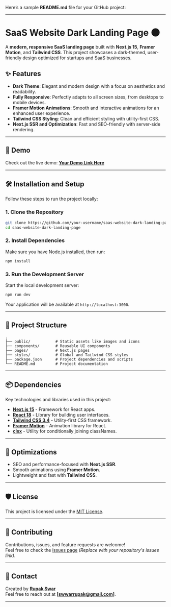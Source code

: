 Here’s a sample **README.md** file for your GitHub project:

---

# SaaS Website Dark Landing Page 🌑

A **modern, responsive SaaS landing page** built with **Next.js 15**, **Framer Motion**, and **Tailwind CSS**. This project showcases a dark-themed, user-friendly design optimized for startups and SaaS businesses. 

## ✨ Features
- **Dark Theme**: Elegant and modern design with a focus on aesthetics and readability.
- **Fully Responsive**: Perfectly adapts to all screen sizes, from desktops to mobile devices.
- **Framer Motion Animations**: Smooth and interactive animations for an enhanced user experience.
- **Tailwind CSS Styling**: Clean and efficient styling with utility-first CSS.
- **Next.js SSR and Optimization**: Fast and SEO-friendly with server-side rendering.

---

## 🚀 Demo

Check out the live demo: [**Your Demo Link Here**](#)  


---

## 🛠️ Installation and Setup

Follow these steps to run the project locally:

### 1. Clone the Repository
```bash
git clone https://github.com/your-username/saas-website-dark-landing-page.git
cd saas-website-dark-landing-page
```

### 2. Install Dependencies
Make sure you have Node.js installed, then run:
```bash
npm install
```

### 3. Run the Development Server
Start the local development server:
```bash
npm run dev
```
Your application will be available at `http://localhost:3000`.

---

## 📂 Project Structure
```
.
├── public/           # Static assets like images and icons
├── components/       # Reusable UI components
├── pages/            # Next.js pages
├── styles/           # Global and Tailwind CSS styles
├── package.json      # Project dependencies and scripts
└── README.md         # Project documentation
```

---

## 📦 Dependencies
Key technologies and libraries used in this project:
- [**Next.js 15**](https://nextjs.org/) - Framework for React apps.
- [**React 18**](https://reactjs.org/) - Library for building user interfaces.
- [**Tailwind CSS 3.4**](https://tailwindcss.com/) - Utility-first CSS framework.
- [**Framer Motion**](https://www.framer.com/motion/) - Animation library for React.
- [**clsx**](https://github.com/lukeed/clsx) - Utility for conditionally joining classNames.

---

## 🌟 Optimizations
- SEO and performance-focused with **Next.js SSR**.
- Smooth animations using **Framer Motion**.
- Lightweight and fast with **Tailwind CSS**.

---

## 🛡️ License
This project is licensed under the [MIT License](LICENSE).

---

## 🤝 Contributing
Contributions, issues, and feature requests are welcome!  
Feel free to check the [issues page](#) *(Replace with your repository's issues link)*.

---

## 📧 Contact
Created by **[Rupak Swar](https://github.com/ai-rupak)**  
Feel free to reach out at **[swwarrupak@gmail.com]**.

---

